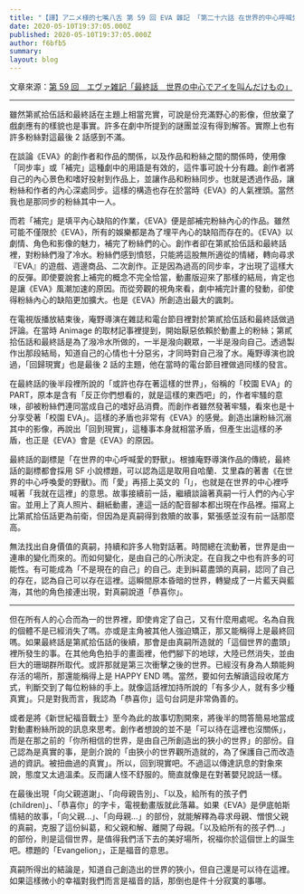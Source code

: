 ```yaml
---
title: "【譯】アニメ様的七嘴八舌 第 59 回 EVA 雜記 「第二十六話 在世界的中心呼喊愛的野獸」"
date: 2020-05-10T19:37:05.000Z
published: 2020-05-10T19:37:05.000Z
author: f6bfb5
summary:
layout: blog
---
```


文章來源：[第 59 回　エヴァ雑記「最終話　世界の中心でアイを叫んだけもの」](http://style.fm/as/05_column/animesama59.shtml)

---

雖然第貳拾伍話和最終話在主題上相當充實，可說是份充滿野心的影像，但放棄了戲劇應有的樣貌也是事實。許多在劇中所提到的謎團並沒有得到解答。實際上也有許多粉絲對這最後 2 話感到不滿。

在談論《EVA》的創作者和作品的關係，以及作品和粉絲之間的關係時，使用像「同步率」或「補完」這種劇中的用語是有效的，這件事可說十分有趣。創作者將自己的內心景色和嗜好投射到作品上，並讓作品和粉絲同步。也就是透過作品，讓粉絲和作者的內心深處同步。這樣的構造也存在於當時《EVA》的人氣裡頭。當然我也是那同步的粉絲其中一人。

而若「補完」是填平內心缺陷的作業，《EVA》便是部補完粉絲內心的作品。雖然可能不僅限於《EVA》，所有的娛樂都是為了埋平內心的缺陷而存在的。《EVA》以劇情、角色和影像的魅力，補完了粉絲們的心。創作者卻在第貳拾伍話和最終話裡，對粉絲們潑了冷水。粉絲們感到憤怒，只能將這股無所適從的情緒，轉向尋求『EVA』的遊戲、週邊商品、二次創作。正是因為過高的同步率，才出現了這樣大的反彈。即使要說套上補完的概念不完全恰當，動畫版迎來了那樣的結局，肯定也是讓《EVA》風潮加速的原因。而從旁觀的視角來看，劇中補完計畫的發動，卻使得粉絲內心的缺陷更加擴大。也是《EVA》所創造出最大的諷刺。

在電視版播放結束後，庵野導演在雜誌和電台節目裡對於第貳拾伍話和最終話做過評論。在當時 Animage 的取材記事裡提到，開始厭惡依賴於動畫上的粉絲；第貳拾伍話和最終話是為了潑冷水所做的，一半是潑向觀眾，一半是潑向自己。透過製作出那段結局，知道自己的心情也十分惡劣，才同時對自己潑了水。庵野導演也說過，「回歸現實」也是最後 2 話的主題，他在當時的電台節目裡做過同樣的發言。

在最終話的後半段裡所說的「或許也存在著這樣的世界」，俗稱的「校園 EVA」的 PART，原本是含有「反正你們想看的，就是這樣的東西吧」的，作者牢騷的意味，卻被粉絲們連同當成自己的嗜好品消費。而創作者雖然發著牢騷，看來也是十分享受著「校園 EVA」。這樣的矛盾也非常有《EVA》的感覺。創造出讓粉絲沉溺其中的影像，再說出「回到現實」，這種事本身就相當矛盾，但產生出這樣的矛盾，也正是《EVA》會是《EVA》的原因。

最終話的副標是「在世界的中心呼喊愛的野獸」。根據庵野導演作品的傳統，最終話的副標都會採用 SF 小說標題，可以認為這是取用自哈蘭．艾里森的著書《在世界的中心呼喚愛的野獸》。而「愛」再搭上英文的「I」，也就是在世界的中心裡呼喊著「我就在這裡」的意思。故事接續前一話，繼續談論著真嗣一行人們的內心宇宙。並用上了真人照片、翻紙動畫，連這一話的配音腳本都出現在作品裡。描寫上比第貳拾伍話更為前衛，但因為是真嗣得到救贖的故事，緊張感並沒有前一話那麼高。

無法找出自身價值的真嗣，持續和許多人物對話著。時間總在流動著，世界是由一連串的變化而來的。而如何變化，是由自己的心所決定。在自我之中也有許多的可能性。有可能成為「不是現在的自己」的自己。走到糾葛盡頭的真嗣，認同了自己的存在，認為自己可以存在這裡。這瞬間原本昏暗的世界，轉變成了一片藍天與藍海，其他的角色接連出現，對真嗣說道「恭喜你」。

---

但在所有人的心合而為一的世界裡，即使肯定了自己，又有什麼用處呢。名為自我的個體不是已經消失了嗎。亦或是主角被其他人強迫矯正，那又能稱得上是最終回嗎。如果最終話是第貳拾伍話的後續，那會是由真嗣所造就的「這個世界的盡頭」裡所發生的事。在其他角色拍手的畫面裡，他們腳下的地球，大陸已然消失，並由巨大的珊瑚群所取代。或許那就是第三次衝擊之後的世界。已經沒有身為人類能夠存活的場所，那還能稱得上是 HAPPY END 嗎。當然，要如何去解讀這段收尾方式，判斷交到了每位粉絲的手上。就像這話裡加持所說的「有多少人，就有多少種真實」。只是對我而言，我認為「恭喜你」這句台詞是非常偽善的。

或者是將《新世紀福音戰士》至今為此的故事切割開來，將後半的問答簡易地當成對動畫粉絲所說的訊息來思考。創作者想說的並不是「可以待在這裡也沒關係」，而是在那之前的「你所相信的世界，是由自己所創造出的狹小的世界」的部份。自己認為是真實的事，是劍介說的「由狹小的世界觀所造就的，為了保護自己而改造過的資訊。被扭曲過的真實」。所以，回到現實吧。不過這以傳達訊息的對象來說，態度又太過溫柔。反而讓人怪不舒服的。簡直就像是在對著嬰兒說話一樣。

在最後出現「向父親道謝」、「向母親告別」、「以及，給所有的孩子們 (children)」、「恭喜你」的字卡，電視動畫版就此落幕。如果《EVA》是伊底帕斯情結的故事，「向父親…」、「向母親…」的部份，就能解釋為尋求母親、憎恨父親的真嗣，克服了這份糾葛，和父親和解、離開了母親。「以及給所有的孩子們…」的部份，則是這個世界，是值得我們活下去的美好場所，祝福你於這個世上的誕生吧。標題的「Evangelion」，正是福音的意思。

真嗣所得出的結論是，知道自己創造出的世界的狹小，但自己還是可以待在這裡。如果這樣微小的幸福對我們而言是福音的話，那倒也是件十分寂寞的事哪。
